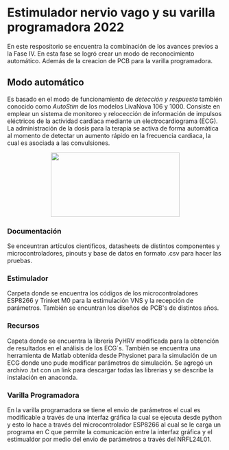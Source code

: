 # Estimulador nervio vago y su varilla programadora 2022
En este respositorio se encuentra la combinación de los avances previos a la Fase IV. En esta fase se logró crear un modo de reconocimiento automático. Además de la creacion de PCB para la varilla programadora.

## Modo automático
Es basado en el modo de funcionamiento de *detección y respuesta* también conocido como *AutoStim* de los modelos LivaNova 106 y 1000. Consiste en emplear un sistema de monitoreo y relocección de información de impulsos eléctricos de la actividad cardíaca mediante un electrocardiograma (ECG). La administración de la dosis para la terapia se activa de forma automática al momento de detectar un aumento rápido en la frecuencia cardiaca, la cual es asociada a las convulsiones.


<p align="center">
  <img src="https://user-images.githubusercontent.com/45274181/204594546-e67789b7-99ad-4b47-ba8b-1eb101cf408b.gif" width="300" height="150" />
</p>

### Documentación
Se enceuntran artículos cientificos, datasheets de distintos componentes y microcontroladores, pinouts y base de datos en formato .csv para hacer las pruebas.

### Estimulador
Carpeta donde se encuentra los códigos de los microcontroladores ESP8266 y Trinket M0 para la estimulación VNS y la recepción de parámetros. También se encuntran los diseños de PCB's de distintos años.

### Recursos
Capeta donde se encuentra la libreria PyHRV modificada para la obtención de resultados en el análisis de los ECG´s. También se encuentra una herramienta de Matlab obtenida desde Physionet para la simulación de un ECG donde uno pude modificar parámetros de simulación. Se agregó un archivo .txt con un link para descargar todas las librerias y se describe la instalación en anaconda.

### Varilla Programadora
En la varilla programadora se tiene el envio de parámetros el cual es modificable a través de una interfaz gráfica la cual se ejecuta desde python y esto lo hace a través del microcontrolador ESP8266 al cual se le carga un programa en C que permite la comunicación entre la interfaz gráfica y el estimualdor por medio del envio de parámetros a través del NRFL24L01.





